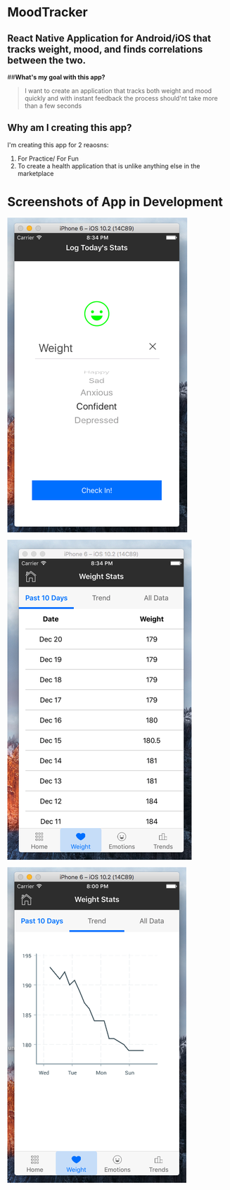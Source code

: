 # MoodTracker
## React Native Application for Android/iOS that tracks weight, mood, and finds correlations between the two.

##__What's my goal with this app?__
> I want to create an application that tracks both weight and mood quickly and with instant feedback
> the process should'nt take more than a few seconds

## __Why am I creating this app?__
I'm creating this app for 2 reaosns: 
  1. For Practice/ For Fun
  2. To create a health application that is unlike anything else in the marketplace
  
# Screenshots of App in Development

![alt text]( https://github.com/saxal28/MoodTracker/blob/master/Pictures_Of_App_ThrougH_Development/Screen%20Shot%202017-03-30%20at%208.34.06%20PM.png "Screenshot 1")

![alt text]( https://github.com/saxal28/MoodTracker/blob/master/Pictures_Of_App_ThrougH_Development/Screen%20Shot%202017-03-30%20at%208.34.40%20PM.png "Screenshot 2")

![alt text]( https://github.com/saxal28/MoodTracker/blob/master/Pictures_Of_App_ThrougH_Development/Screen%20Shot%202017-03-30%20at%208.00.37%20PM.png "Screenshot 3")
